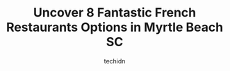 ---
layout: ampstory
image: https://i0.wp.com/www.depkes.org/wp-content/uploads/2023/06/french-restaurants-0-in-myrtle-beach-sc-1685856562.jpeg?resize=640,853
author: techidn
featured: false
description: Discover the impressive array of French Restaurants options in Myrtle Beach SC, where you can find 8 of the largest French Restaurants establishments in the area. From renowned classics to h
title: Uncover 8 Fantastic French Restaurants Options in Myrtle Beach SC
cover:
   title: Uncover 8 Fantastic French Restaurants Options in Myrtle Beach SC
   subtitle: Rickpate
   background: https://www.depkes.org/wp-content/uploads/2023/06/french-restaurants-0-in-myrtle-beach-sc-1685856562.jpeg

pages: 
 - layout: thirds
   top: <h1>#1 Crepe Creation Cafe</h1>
   bottom: "<p>The scrambled eggs were yum yum yum. Everything else was good but needed salt! The waffles werent made with enough salt and the potatoes tasted completely unsalted. Th</p>"
   background: https://www.depkes.org/wp-content/uploads/2023/06/french-restaurants-1-in-myrtle-beach-sc-1685856563.jpeg
   backgroundblur: true
 - layout: thirds
   top: <h1>#2 Croissants Bistro & Bakery</h1>
   bottom: "<p>This place was recommended by one of the hotel staff. Great suggestion.  Thoroughly enjoyed breakfast here. Spacious and light. Felt more like dining at a bed and breakfa</p>"
   background: https://www.depkes.org/wp-content/uploads/2023/06/french-restaurants-2-in-myrtle-beach-sc-1685856563.jpeg
   cta:
      link: https://www.depkes.org/blog/uncover-8-fantastic-french-restaurants-options-in-myrtle-beach-sc/
      text: Uncover 8 Fantastic French Restaurants Options in Myrtle Beach SC
 - layout: thirds
   top: <h1>#3 The Melting Pot Myrtle Beach</h1>
   bottom: "<p>5001 N Kings Hwy #104, Myrtle Beach, SC 29577, United States</p>"
   background: https://www.depkes.org/wp-content/uploads/2023/06/french-restaurants-3-in-myrtle-beach-sc-1685856564.jpeg
   cta:
      link: https://www.depkes.org/blog/uncover-8-fantastic-french-restaurants-options-in-myrtle-beach-sc/
      text: Uncover 8 Fantastic French Restaurants Options in Myrtle Beach SC
 - layout: thirds
   top: <h1>#4 The Library Restaurant</h1>
   bottom: "<p>6613 N Kings Hwy Unit D, Myrtle Beach, SC 29572, United States</p>"
   background: https://images.unsplash.com/photo-1595364397663-fca4f075d796?ixlib=rb-4.0.3&ixid=MnwxMjA3fDB8MHxwaG90by1wYWdlfHx8fGVufDB8fHx8&auto=format&fit=crop&w=640&h=853&q=80
   cta:
      link: https://www.depkes.org/blog/uncover-8-fantastic-french-restaurants-options-in-myrtle-beach-sc/
      text: Uncover 8 Fantastic French Restaurants Options in Myrtle Beach SC
 - layout: thirds
   top: <h1>#5 Old Town Crepes</h1>
   bottom: "<p>4205 N Kings Hwy, Myrtle Beach, SC 29577, United States</p>"
   background: https://images.unsplash.com/photo-1602536052359-ef94c21c5948?ixlib=rb-4.0.3&ixid=MnwxMjA3fDB8MHxwaG90by1wYWdlfHx8fGVufDB8fHx8&auto=format&fit=crop&w=640&h=853&q=80
   cta:
      link: https://www.depkes.org/blog/uncover-8-fantastic-french-restaurants-options-in-myrtle-beach-sc/
      text: Uncover 8 Fantastic French Restaurants Options in Myrtle Beach SC
 - layout: thirds
   top: <h1>#6 Le Bon Cafe</h1>
   bottom: "<p>9616 N Kings Hwy, Myrtle Beach, SC 29572, United States</p>"
   background: https://images.unsplash.com/photo-1613843873231-1447db182f97?ixlib=rb-4.0.3&ixid=MnwxMjA3fDB8MHxwaG90by1wYWdlfHx8fGVufDB8fHx8&auto=format&fit=crop&w=640&h=853&q=80
   cta:
      link: https://www.depkes.org/blog/uncover-8-fantastic-french-restaurants-options-in-myrtle-beach-sc/
      text: Uncover 8 Fantastic French Restaurants Options in Myrtle Beach SC
 - layout: thirds
   top: <h1>#7 Gabriels Breakfast & Grill @ Allens Food Basket</h1>
   bottom: "<p>1012 US-501, Myrtle Beach, SC 29577, United States</p>"
   background: https://images.unsplash.com/photo-1546497974-b213c9efb599?ixlib=rb-4.0.3&ixid=MnwxMjA3fDB8MHxwaG90by1wYWdlfHx8fGVufDB8fHx8&auto=format&fit=crop&w=640&h=853&q=80
   cta:
      link: https://www.depkes.org/blog/uncover-8-fantastic-french-restaurants-options-in-myrtle-beach-sc/
      text: Uncover 8 Fantastic French Restaurants Options in Myrtle Beach SC
 - layout: thirds
   middle: Continue reading...
   background: https://images.unsplash.com/photo-1489648022186-8f49310909a0?ixlib=rb-4.0.3&ixid=MnwxMjA3fDB8MHxwaG90by1wYWdlfHx8fGVufDB8fHx8&auto=format&fit=crop&w=640&h=853&q=80
   cta:
      link: https://www.depkes.org/blog/uncover-8-fantastic-french-restaurants-options-in-myrtle-beach-sc/
      text: Uncover 8 Fantastic French Restaurants Options in Myrtle Beach SC
      
---